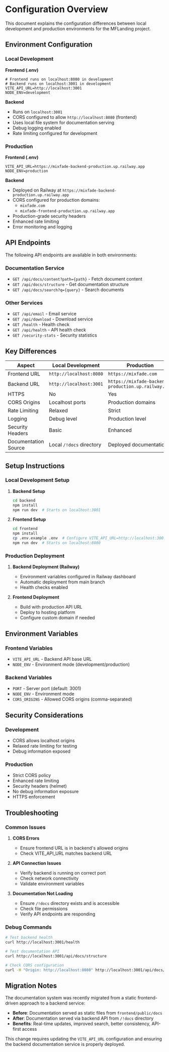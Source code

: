 # Configuration Overview

This document explains the configuration differences between local development and production environments for the MFLanding project.

## Environment Configuration

### Local Development

**Frontend (.env)**
```env
# Frontend runs on localhost:8080 in development
# Backend runs on localhost:3001 in development
VITE_API_URL=http://localhost:3001
NODE_ENV=development
```

**Backend**
- Runs on `localhost:3001`
- CORS configured to allow `http://localhost:8080` (frontend)
- Uses local file system for documentation serving
- Debug logging enabled
- Rate limiting configured for development

### Production

**Frontend (.env)**
```env
VITE_API_URL=https://mixfade-backend-production.up.railway.app
NODE_ENV=production
```

**Backend**
- Deployed on Railway at `https://mixfade-backend-production.up.railway.app`
- CORS configured for production domains:
  - `mixfade.com`
  - `mixfade-frontend-production.up.railway.app`
- Production-grade security headers
- Enhanced rate limiting
- Error monitoring and logging

## API Endpoints

The following API endpoints are available in both environments:

### Documentation Service
- `GET /api/docs/content?path={path}` - Fetch document content
- `GET /api/docs/structure` - Get documentation structure
- `GET /api/docs/search?q={query}` - Search documents

### Other Services
- `GET /api/email` - Email service
- `GET /api/download` - Download service
- `GET /health` - Health check
- `GET /api/health` - API health check
- `GET /security-stats` - Security statistics

## Key Differences

| Aspect | Local Development | Production |
|--------|------------------|------------|
| Frontend URL | `http://localhost:8080` | `https://mixfade.com` |
| Backend URL | `http://localhost:3001` | `https://mixfade-backend-production.up.railway.app` |
| HTTPS | No | Yes |
| CORS Origins | Localhost ports | Production domains |
| Rate Limiting | Relaxed | Strict |
| Logging | Debug level | Production level |
| Security Headers | Basic | Enhanced |
| Documentation Source | Local `/!docs` directory | Deployed documentation |

## Setup Instructions

### Local Development Setup

1. **Backend Setup**
   ```bash
   cd backend
   npm install
   npm run dev  # Starts on localhost:3001
   ```

2. **Frontend Setup**
   ```bash
   cd frontend
   npm install
   cp .env.example .env  # Configure VITE_API_URL=http://localhost:3001
   npm run dev  # Starts on localhost:8080
   ```

### Production Deployment

1. **Backend Deployment (Railway)**
   - Environment variables configured in Railway dashboard
   - Automatic deployment from main branch
   - Health checks enabled

2. **Frontend Deployment**
   - Build with production API URL
   - Deploy to hosting platform
   - Configure custom domain if needed

## Environment Variables

### Frontend Variables
- `VITE_API_URL` - Backend API base URL
- `NODE_ENV` - Environment mode (development/production)

### Backend Variables
- `PORT` - Server port (default: 3001)
- `NODE_ENV` - Environment mode
- `CORS_ORIGINS` - Allowed CORS origins (comma-separated)

## Security Considerations

### Development
- CORS allows localhost origins
- Relaxed rate limiting for testing
- Debug information exposed

### Production
- Strict CORS policy
- Enhanced rate limiting
- Security headers (helmet)
- No debug information exposure
- HTTPS enforcement

## Troubleshooting

### Common Issues

1. **CORS Errors**
   - Ensure frontend URL is in backend's allowed origins
   - Check VITE_API_URL matches backend URL

2. **API Connection Issues**
   - Verify backend is running on correct port
   - Check network connectivity
   - Validate environment variables

3. **Documentation Not Loading**
   - Ensure `/!docs` directory exists and is accessible
   - Check file permissions
   - Verify API endpoints are responding

### Debug Commands

```bash
# Test backend health
curl http://localhost:3001/health

# Test documentation API
curl http://localhost:3001/api/docs/structure

# Check CORS configuration
curl -H "Origin: http://localhost:8080" http://localhost:3001/api/docs/structure
```

## Migration Notes

The documentation system was recently migrated from a static frontend-driven approach to a backend service:

- **Before**: Documentation served as static files from `frontend/public/docs`
- **After**: Documentation served via backend API from `/!docs` directory
- **Benefits**: Real-time updates, improved search, better consistency, API-first access

This change requires updating the `VITE_API_URL` configuration and ensuring the backend documentation service is properly deployed.